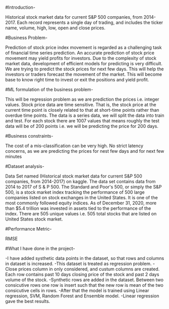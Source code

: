 #Introduction-

Historical stock market data for current S&P 500 companies, from 2014-2017. Each record represents a single day of trading, and includes the ticker name, volume, high, low, open and close prices.

#Business Problem-

Prediction of stock price index movement is regarded as a challenging task of financial time series prediction. An accurate prediction of stock price movement may yield profits for investors. Due to the complexity of stock market data, development of efficient models for predicting is very difficult.
We are trying to predict the stock prices for next few days. This will help the investors or traders forecast the movement of the market. This will become base to know right time to invest or exit the positions and yield profit.

#ML formulation of the business problem-

This will be regression problem as we are prediction the prices i.e. integer values. 
Stock price data are time sensitive. That is, the stock price at the current time point is closely related to that at short-time points rather than overdue time points. The data is a series data, we will split the data into train and test. For each stock there are 1007 values that means roughly the test data will be of 200 points i.e. we will be predicting the price for 200 days. 

#Business constraints-

The cost of a mis-classification can be very high.
No strict latency concerns, as we are predicting the prices for nest few days and for next few minutes

#Dataset analysis-

Data Set named (Historical stock market data for current S&P 500 companies, from 2014-2017) on kaggle. The data set contains data from 2014 to 2017 of S & P 500. The Standard and Poor's 500, or simply the S&P 500, is a stock market index tracking the performance of 500 large companies listed on stock exchanges in the United States. It is one of the most commonly followed equity indices. As of December 31, 2020, more than $5.4 trillion was invested in assets tied to the performance of the index. There are 505 unique values i.e. 505 total stocks that are listed on United States stock market.

#Performance Metric-

RMSE


#What I have done in the project-

-I have added systhetic data points in the dataset, so that rows and columns in dataset is increased. 
-This dataset is treated as regression problem. 
-Close prices column in only considered, and custum columns are created. Each row contains past 10 days closing price of the stock and past 2 days volume of the stock. 
-Synthetic rows are added in the dataset. Between two consicutive rows one row is insert such that the new row is mean of the two consicutive cells in rows.
-After that the model is trained using Linear regression, SVM, Random Forest and Ensemble model.
-Linear regression gave the best results.
